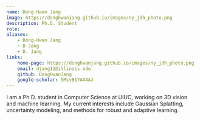 ```yaml
---
name: Dong-Hwan Jang
image: https://donghwanjang.github.io/images/ny_jdh_photo.png
description: Ph.D. Student
role:  
aliases:
    - Dong-Hwan Jang
    - D Jang
    - D. Jang
links: 
    home-page: https://donghwanjang.github.io/images/ny_jdh_photo.png
    email: djang12@illinois.edu
    github: DongHwanJang
    google-scholar: 5MLvB1YAAAAJ
---
```


I am a Ph.D. student in Computer Science at UIUC, working on 3D vision and machine learning. My current interests include Gaussian Splatting, uncertainty modeling, and methods for robust and adaptive learning.